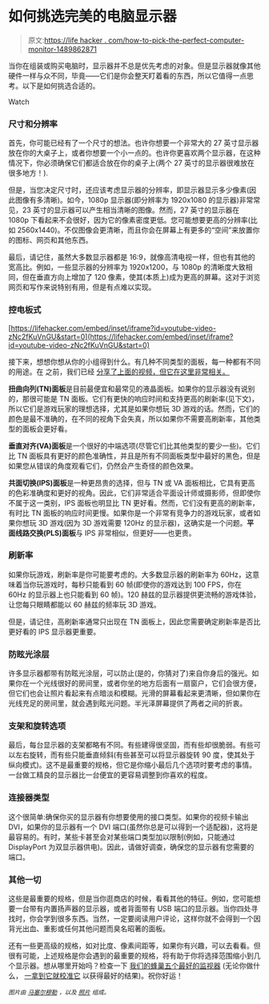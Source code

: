 # 如何挑选完美的电脑显示器

> 原文:[https://life hacker . com/how-to-pick-the-perfect-computer-monitor-1489862871](https://lifehacker.com/how-to-pick-the-perfect-computer-monitor-1489862871)

当你在组装或购买电脑时，显示器并不总是优先考虑的对象。但是显示器就像其他硬件一样与众不同，毕竟——它们是你会整天盯着看的东西，所以它值得一点思考。以下是如何挑选合适的。

Watch

### 尺寸和分辨率

首先，你可能已经有了一个尺寸的想法。也许你想要一个非常大的 27 英寸显示器放在你的大桌子上，或者你想要一个小一点的。也许你更喜欢两个显示器，在这种情况下，你必须确保它们都适合放在你的桌子上(两个 27 英寸的显示器很难放在很多地方！).

但是，当您决定尺寸时，还应该考虑显示器的分辨率，即显示器显示多少像素(因此图像有多清晰)。如今，1080p 显示器(即分辨率为 1920x1080 的显示器)非常常见，23 英寸的显示器可以产生相当清晰的图像。然而，27 英寸的显示器在 1080p 下看起来不会很好，因为它的像素密度更低。您可能想要更高的分辨率(比如 2560x1440)。不仅图像会更清晰，而且你会在屏幕上有更多的“空间”来放置你的图标、网页和其他东西。

最后，请记住，虽然大多数显示器都是 16:9，就像高清电视一样，但也有其他的宽高比。例如，一些显示器的分辨率为 1920x1200，与 1080p 的清晰度大致相同，但在垂直方向上增加了 120 像素，使其(本质上)成为更高的屏幕。这对于浏览网页和写作来说特别有用，但是有点难以实现。

### 控电板式

 [https://lifehacker.com/embed/inset/iframe?id=youtube-video-zNc2fKuVnGU&start=0](https://lifehacker.com/embed/inset/iframe?id=youtube-video-zNc2fKuVnGU&start=0) 

接下来，想想你想从你的小组得到什么。有几种不同类型的面板，每一种都有不同的用途。在 之前，我们已经 [分享了上面的视频，但它在这里非常相关。](https://lifehacker.com/know-the-difference-between-types-of-computer-monitors-5992723)

**扭曲向列(TN)面板**是目前最便宜和最常见的液晶面板。如果你的显示器没有说别的，那很可能是 TN 面板。它们有更快的响应时间和支持更高的刷新率(见下文)，所以它们是游戏玩家的理想选择，尤其是如果你想玩 3D 游戏的话。然而，它们的颜色是最不准确的，在不同的视角下会失真，所以如果你不需要高刷新率，其他类型的面板会更好看。

**垂直对齐(VA)面板**是一个很好的中端选项(尽管它们比其他类型的要少一些)。它们比 TN 面板具有更好的颜色准确性，并且是所有不同面板类型中最好的黑色，但是如果您从错误的角度观看它们，仍然会产生奇怪的颜色效果。

**共面切换(IPS)面板**是一种更昂贵的选择，但与 TN 或 VA 面板相比，它具有更高的色彩准确度和更好的视角。因此，它们非常适合平面设计师或摄影师，但即使你不属于这一类别，IPS 面板也明显比 TN 更好看。然而，它们没有更高的刷新率，有时比 TN 面板的响应时间更慢。如果你是一个非常有竞争力的游戏玩家，或者如果你想玩 3D 游戏(因为 3D 游戏需要 120Hz 的显示器)，这确实是一个问题。**平面线路交换(PLS)面板**与 IPS 非常相似，但更好——也更贵。

### 刷新率

如果你玩游戏，刷新率是你可能要考虑的。大多数显示器的刷新率为 60Hz，这意味着当你玩游戏时，每秒只能看到 60 帧(即使你的游戏达到 100 FPS，你在 60Hz 的显示器上也只能看到 60 帧)。120 赫兹的显示器提供更流畅的游戏体验，让您每只眼睛都能以 60 赫兹的频率玩 3D 游戏。

但是，请记住，高刷新率通常只出现在 TN 面板上，因此您需要确定刷新率是否比更好看的 IPS 显示器更重要。

### 防眩光涂层

许多显示器都带有防眩光涂层，可以防止(是的，你猜对了)来自你身后的强光。如果你在一个光线很好的房间里，或者你坐的地方后面有一扇窗户，它们会很方便，但它们也会让照片看起来有点暗淡和模糊。光滑的屏幕看起来更清晰，但如果你在光线充足的房间里，就会遇到眩光问题。半光泽屏幕提供了两者之间的折衷。

### 支架和旋转选项

最后，每台显示器的支架都略有不同。有些建得很坚固，而有些却很脆弱。有些可以左右旋转，而有些只能垂直倾斜(有些甚至可以将显示器旋转 90 度，使其处于纵向模式)。这不是最重要的规格，但它是你缩小最后几个选项时要考虑的事情。一台做工精良的显示器比一台便宜的更容易调整到你喜欢的程度。

### 连接器类型

这个很简单:确保你买的显示器有你想要使用的接口类型。如果你的视频卡输出 DVI，如果你的显示器有一个 DVI 端口(虽然你总是可以得到一个适配器)，这将是最容易的。有时，某些卡甚至会对某些端口类型加以限制(例如，只能通过 DisplayPort 为双显示器供电)。因此，请做好调查，确保您的显示器有您需要的端口。

### 其他一切

这些是最重要的规格，但是当你逛商店的时候，看看其他的特征。例如，您可能想要一台带有内置扬声器的显示器，或者背面带有 USB 端口的显示器。当你四处寻找时，你会学到很多东西。当然，一定要阅读用户评论，这样你就不会得到一个因背光出血、重影或任何其他问题而臭名昭著的面板。

还有一些更高级的规格，如对比度、像素间距等，如果你有兴趣，可以去看看。但很有可能，上述规格是你会遇到的最重要的规格，将有助于你将选择范围缩小到几个显示器。想从哪里开始吗？检查一下 [我们的蜂巢五个最好的监视器](https://lifehacker.com/five-best-computer-monitors-5966781) (无论你做什么， [一拿到它就校准它](http://lifehacker.com/how-do-i-calibrate-my-computers-monitor-for-the-best-pi-5882632) 以获得最好的结果)。祝你好运！

<small>*图片由*</small> [<small>*马塞尔穆勒*</small>](http://en.wikipedia.org/wiki/File:LCD_screen_sizes.svg) <small>*，以及*</small> [<small>*照片*</small>](http://www.photodon.com/c/LCD-Protective-Films.html) <small>*组成。*</small>